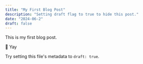 ```yaml
---
title: "My First Blog Post"
description: "Setting draft flag to true to hide this post."
date: "2024-06-2"
draft: false
---
```


This is my first blog post.

🎉 Yay

Try setting this file's metadata to `draft: true`.
